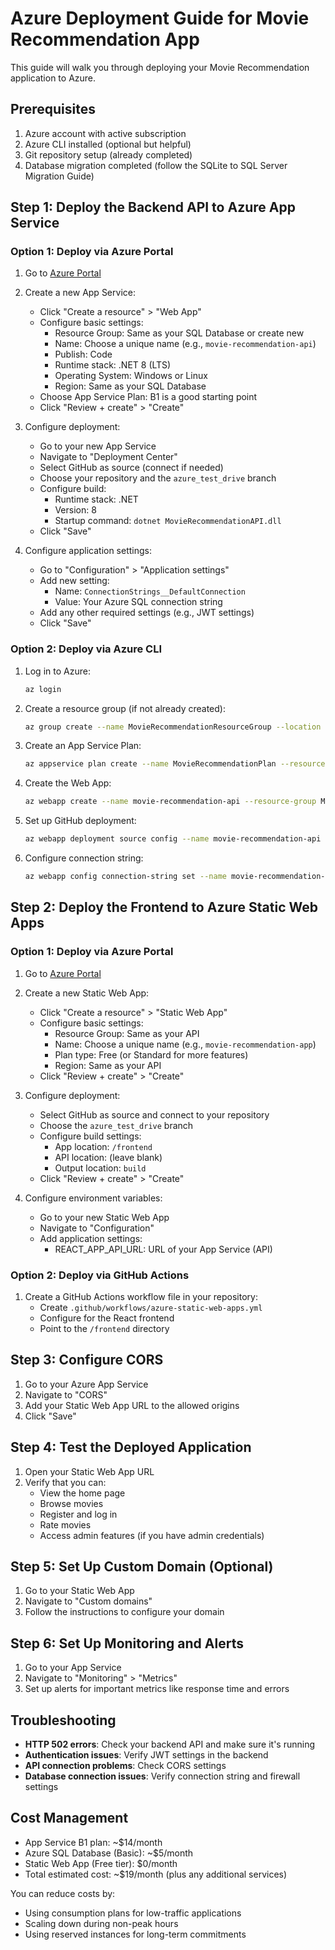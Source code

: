 # Azure Deployment Guide for Movie Recommendation App

This guide will walk you through deploying your Movie Recommendation application to Azure.

## Prerequisites

1. Azure account with active subscription
2. Azure CLI installed (optional but helpful)
3. Git repository setup (already completed)
4. Database migration completed (follow the SQLite to SQL Server Migration Guide)

## Step 1: Deploy the Backend API to Azure App Service

### Option 1: Deploy via Azure Portal

1. Go to [Azure Portal](https://portal.azure.com)
2. Create a new App Service:
   - Click "Create a resource" > "Web App"
   - Configure basic settings:
     - Resource Group: Same as your SQL Database or create new
     - Name: Choose a unique name (e.g., `movie-recommendation-api`)
     - Publish: Code
     - Runtime stack: .NET 8 (LTS)
     - Operating System: Windows or Linux
     - Region: Same as your SQL Database
   - Choose App Service Plan: B1 is a good starting point
   - Click "Review + create" > "Create"

3. Configure deployment:
   - Go to your new App Service
   - Navigate to "Deployment Center"
   - Select GitHub as source (connect if needed)
   - Choose your repository and the `azure_test_drive` branch
   - Configure build:
     - Runtime stack: .NET
     - Version: 8
     - Startup command: `dotnet MovieRecommendationAPI.dll`
   - Click "Save"

4. Configure application settings:
   - Go to "Configuration" > "Application settings"
   - Add new setting:
     - Name: `ConnectionStrings__DefaultConnection`
     - Value: Your Azure SQL connection string
   - Add any other required settings (e.g., JWT settings)
   - Click "Save"

### Option 2: Deploy via Azure CLI

1. Log in to Azure:
   ```bash
   az login
   ```

2. Create a resource group (if not already created):
   ```bash
   az group create --name MovieRecommendationResourceGroup --location eastus
   ```

3. Create an App Service Plan:
   ```bash
   az appservice plan create --name MovieRecommendationPlan --resource-group MovieRecommendationResourceGroup --sku B1
   ```

4. Create the Web App:
   ```bash
   az webapp create --name movie-recommendation-api --resource-group MovieRecommendationResourceGroup --plan MovieRecommendationPlan --runtime "DOTNET|8.0"
   ```

5. Set up GitHub deployment:
   ```bash
   az webapp deployment source config --name movie-recommendation-api --resource-group MovieRecommendationResourceGroup --repo-url https://github.com/zmcdougal82/IntextII.git --branch azure_test_drive --manual-integration
   ```

6. Configure connection string:
   ```bash
   az webapp config connection-string set --name movie-recommendation-api --resource-group MovieRecommendationResourceGroup --connection-string-type SQLAzure --settings DefaultConnection="YOUR_CONNECTION_STRING"
   ```

## Step 2: Deploy the Frontend to Azure Static Web Apps

### Option 1: Deploy via Azure Portal

1. Go to [Azure Portal](https://portal.azure.com)
2. Create a new Static Web App:
   - Click "Create a resource" > "Static Web App"
   - Configure basic settings:
     - Resource Group: Same as your API
     - Name: Choose a unique name (e.g., `movie-recommendation-app`)
     - Plan type: Free (or Standard for more features)
     - Region: Same as your API
   - Click "Review + create" > "Create"

3. Configure deployment:
   - Select GitHub as source and connect to your repository
   - Choose the `azure_test_drive` branch
   - Configure build settings:
     - App location: `/frontend`
     - API location: (leave blank)
     - Output location: `build`
   - Click "Review + create" > "Create"

4. Configure environment variables:
   - Go to your new Static Web App
   - Navigate to "Configuration"
   - Add application settings:
     - REACT_APP_API_URL: URL of your App Service (API)

### Option 2: Deploy via GitHub Actions

1. Create a GitHub Actions workflow file in your repository:
   - Create `.github/workflows/azure-static-web-apps.yml`
   - Configure for the React frontend
   - Point to the `/frontend` directory

## Step 3: Configure CORS

1. Go to your Azure App Service
2. Navigate to "CORS"
3. Add your Static Web App URL to the allowed origins
4. Click "Save"

## Step 4: Test the Deployed Application

1. Open your Static Web App URL
2. Verify that you can:
   - View the home page
   - Browse movies
   - Register and log in
   - Rate movies
   - Access admin features (if you have admin credentials)

## Step 5: Set Up Custom Domain (Optional)

1. Go to your Static Web App
2. Navigate to "Custom domains"
3. Follow the instructions to configure your domain

## Step 6: Set Up Monitoring and Alerts

1. Go to your App Service
2. Navigate to "Monitoring" > "Metrics"
3. Set up alerts for important metrics like response time and errors

## Troubleshooting

- **HTTP 502 errors**: Check your backend API and make sure it's running
- **Authentication issues**: Verify JWT settings in the backend
- **API connection problems**: Check CORS settings
- **Database connection issues**: Verify connection string and firewall settings

## Cost Management

- App Service B1 plan: ~$14/month
- Azure SQL Database (Basic): ~$5/month
- Static Web App (Free tier): $0/month
- Total estimated cost: ~$19/month (plus any additional services)

You can reduce costs by:
- Using consumption plans for low-traffic applications
- Scaling down during non-peak hours
- Using reserved instances for long-term commitments
